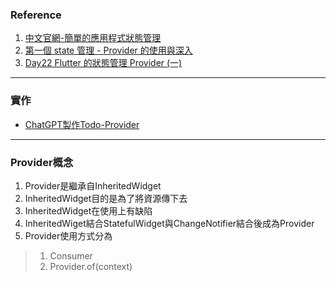 ### Reference
1. [中文官網-簡單的應用程式狀態管理](https://flutter.cn/docs/development/data-and-backend/state-mgmt/simple)
2. [第一個 state 管理 - Provider 的使用與深入](https://www.writershelf.com/article/%E7%AC%AC%E4%B8%80%E5%80%8B-state-%E7%AE%A1%E7%90%86-provider-%E7%9A%84%E4%BD%BF%E7%94%A8%E8%88%87%E6%B7%B1%E5%85%A5?locale=zh-TW&prne=roa)
3. [Day22 Flutter 的狀態管理 Provider (一)](https://ithelp.ithome.com.tw/articles/10250504)

---
### 實作
- [ChatGPT製作Todo-Provider](https://chat.openai.com/share/b3dd5006-141d-415a-a56a-ce2bde3a76ab)

---
### Provider概念
1. Provider是繼承自InheritedWidget
2. InheritedWidget目的是為了將資源傳下去
3. InheritedWidget在使用上有缺陷
4. InheritedWiget結合StatefulWidget與ChangeNotifier結合後成為Provider
5. Provider使用方式分為

> 1. Consumer
> 2. Provider.of(context)

